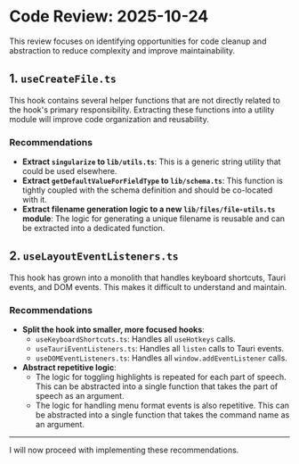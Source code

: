 # Code Review: 2025-10-24

This review focuses on identifying opportunities for code cleanup and abstraction to reduce complexity and improve maintainability.

## 1. `useCreateFile.ts`

This hook contains several helper functions that are not directly related to the hook's primary responsibility. Extracting these functions into a utility module will improve code organization and reusability.

### Recommendations

- **Extract `singularize` to `lib/utils.ts`**: This is a generic string utility that could be used elsewhere.
- **Extract `getDefaultValueForFieldType` to `lib/schema.ts`**: This function is tightly coupled with the schema definition and should be co-located with it.
- **Extract filename generation logic to a new `lib/files/file-utils.ts` module**: The logic for generating a unique filename is reusable and can be extracted into a dedicated function.

## 2. `useLayoutEventListeners.ts`

This hook has grown into a monolith that handles keyboard shortcuts, Tauri events, and DOM events. This makes it difficult to understand and maintain.

### Recommendations

- **Split the hook into smaller, more focused hooks**:
    - `useKeyboardShortcuts.ts`: Handles all `useHotkeys` calls.
    - `useTauriEventListeners.ts`: Handles all `listen` calls to Tauri events.
    - `useDOMEventListeners.ts`: Handles all `window.addEventListener` calls.
- **Abstract repetitive logic**:
    - The logic for toggling highlights is repeated for each part of speech. This can be abstracted into a single function that takes the part of speech as an argument.
    - The logic for handling menu format events is also repetitive. This can be abstracted into a single function that takes the command name as an argument.

---

I will now proceed with implementing these recommendations.
